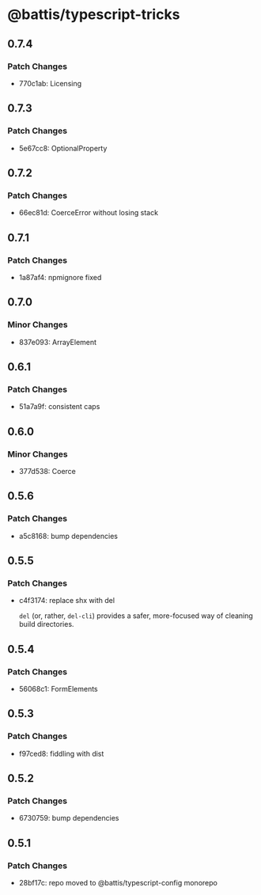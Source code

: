 # @battis/typescript-tricks

## 0.7.4

### Patch Changes

- 770c1ab: Licensing

## 0.7.3

### Patch Changes

- 5e67cc8: OptionalProperty

## 0.7.2

### Patch Changes

- 66ec81d: CoerceError without losing stack

## 0.7.1

### Patch Changes

- 1a87af4: npmignore fixed

## 0.7.0

### Minor Changes

- 837e093: ArrayElement<T>

## 0.6.1

### Patch Changes

- 51a7a9f: consistent caps

## 0.6.0

### Minor Changes

- 377d538: Coerce

## 0.5.6

### Patch Changes

- a5c8168: bump dependencies

## 0.5.5

### Patch Changes

- c4f3174: replace shx with del

  `del` (or, rather, `del-cli`) provides a safer, more-focused way of cleaning build directories.

## 0.5.4

### Patch Changes

- 56068c1: FormElements

## 0.5.3

### Patch Changes

- f97ced8: fiddling with dist

## 0.5.2

### Patch Changes

- 6730759: bump dependencies

## 0.5.1

### Patch Changes

- 28bf17c: repo moved to @battis/typescript-config monorepo
